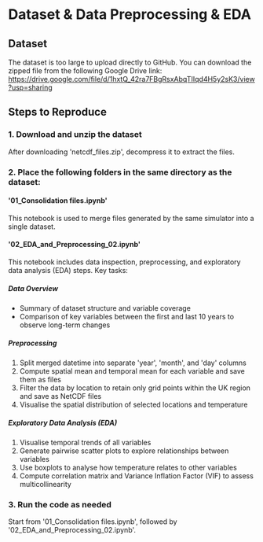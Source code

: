 # Dataset & Data Preprocessing & EDA
## Dataset
The dataset is too large to upload directly to GitHub. You can download the zipped file from the following Google Drive link:
https://drive.google.com/file/d/1hxtQ_42ra7FBgRsxAbqTIIqd4H5y2sK3/view?usp=sharing

## Steps to Reproduce
### **1. Download and unzip the dataset**  
After downloading 'netcdf_files.zip', decompress it to extract the files.
### **2. Place the following folders in the same directory as the dataset:**
#### '01_Consolidation files.ipynb'
This notebook is used to merge files generated by the same simulator into a single  dataset.
#### '02_EDA_and_Preprocessing_02.ipynb'
This notebook includes data inspection, preprocessing, and exploratory data analysis (EDA) steps. Key tasks:
##### Data Overview
- Summary of dataset structure and variable coverage
- Comparison of key variables between the first and last 10 years to observe long-term changes
    
##### Preprocessing
1. Split merged datetime into separate 'year', 'month', and 'day' columns  
2. Compute spatial mean and temporal mean for each variable and save them as files  
3. Filter the data by location to retain only grid points within the UK region and save as NetCDF files
4. Visualise the spatial distribution of selected locations and temperature 
      
##### Exploratory Data Analysis (EDA)
1. Visualise temporal trends of all variables
2. Generate pairwise scatter plots to explore relationships between variables   
3. Use boxplots to analyse how temperature relates to other variables  
4. Compute correlation matrix and Variance Inflation Factor (VIF) to assess multicollinearity
### 3. **Run the code as needed**
Start from '01_Consolidation files.ipynb', followed by '02_EDA_and_Preprocessing_02.ipynb'.
